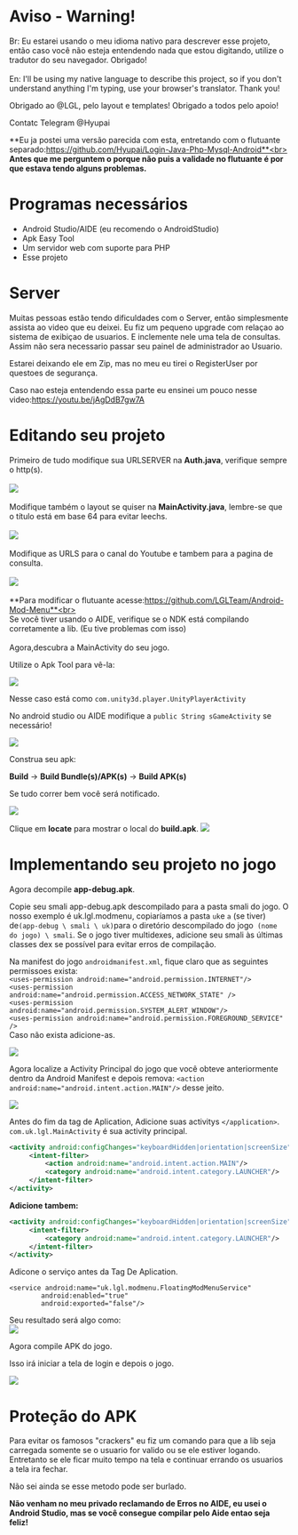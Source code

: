 # Aviso - Warning!
Br: Eu estarei usando o meu idioma nativo para descrever esse projeto, então caso você não esteja entendendo nada que estou digitando, utilize o tradutor do seu navegador. Obrigado!<br></br>
En: I'll be using my native language to describe this project, so if you don't understand anything I'm typing, use your browser's translator.  Thank you!

Obrigado ao @LGL, pelo layout e templates!
Obrigado a todos pelo apoio!

Contatc Telegram @Hyupai
 
 **Eu ja postei uma versão parecida com esta, entretando com o flutuante separado:https://github.com/Hyupai/Login-Java-Php-Mysql-Android**<br>
 **Antes que me perguntem o porque não puis a validade no flutuante é por que estava tendo alguns problemas.**
 
# Programas necessários
- Android Studio/AIDE (eu recomendo o AndroidStudio)
- Apk Easy Tool
- Um servidor web com suporte para PHP
- Esse projeto

# Server

Muitas pessoas estão tendo dificuldades com o Server, então simplesmente assista ao video que eu deixei.
Eu fiz um pequeno upgrade com relaçao ao sistema de exibiçao de usuarios. E inclemente nele uma tela de consultas. Assim não sera necessario passar seu painel de administrador ao Usuario.

Estarei deixando ele em Zip, mas no meu eu tirei o RegisterUser por questoes de segurança.

Caso nao esteja entendendo essa parte eu ensinei um pouco nesse video:https://youtu.be/jAgDdB7gw7A

# Editando seu projeto

Primeiro de tudo modifique sua URLSERVER na **Auth.java**, verifique sempre o http(s).<br><br>
![](https://i.imgur.com/5q2IDZX.png)<br></br>
Modifique também o layout se quiser na **MainActivity.java**, lembre-se que o título está em base 64 para evitar leechs.<br></br>
![](https://i.imgur.com/yb78gLU.png)<br></br>
Modifique as URLS para o canal do Youtube e tambem para a pagina de consulta.<br></br>
![](https://i.imgur.com/2wPZbjP.png)<br></br>
**Para modificar o flutuante acesse:https://github.com/LGLTeam/Android-Mod-Menu**<br></br>
Se você tiver usando o AIDE, verifique se o NDK está compilando corretamente a lib. (Eu tive problemas com isso)<br></br>
Agora,descubra a MainActivity do seu jogo.

Utilize o Apk Tool para vê-la:

![](https://i.imgur.com/JQdPjyZ.png)

Nesse caso está como `com.unity3d.player.UnityPlayerActivity`


No android studio ou AIDE modifique a `public String sGameActivity` se necessário!

![](https://i.imgur.com/KBBek2N.png)

Construa seu apk:

**Build** -> **Build Bundle(s)/APK(s)** -> **Build APK(s)**

Se tudo correr bem você será notificado.

![](https://i.imgur.com/WpSKV1L.png)

Clique em **locate** para mostrar o local do **build.apk**. 
![](https://i.imgur.com/wBTPSLi.png) 

# Implementando seu projeto no jogo

Agora decompile **app-debug.apk**.

Copie seu smali app-debug.apk descompilado para a pasta smali do jogo. O nosso exemplo é uk.lgl.modmenu, copiaríamos a pasta `uk`e `a` (se tiver) de` (app-debug \ smali \ uk) `para o diretório descompilado do jogo` (nome do jogo) \ smali`. Se o jogo tiver multidexes, adicione seu smali às últimas classes dex se possível para evitar erros de compilação.

Na manifest do jogo `androidmanifest.xml`, fique claro que as seguintes permissoes exista: <br>`<uses-permission android:name="android.permission.INTERNET"/>`<br>`<uses-permission android:name="android.permission.ACCESS_NETWORK_STATE" />`<br>
`<uses-permission android:name="android.permission.SYSTEM_ALERT_WINDOW"/>`<br>
`<uses-permission android:name="android.permission.FOREGROUND_SERVICE" />`<br>
Caso não exista adicione-as.


![](https://i.imgur.com/k0sLVUF.png)

Agora localize a Activity Principal do jogo que você obteve anteriormente dentro da Android Manifest e depois remova:
`<action android:name="android.intent.action.MAIN"/>` desse jeito.

![](https://i.imgur.com/z1RxPjc.png)

Antes do fim da tag de Aplication, Adicione suas activitys `</application>`. `com.uk.lgl.MainActivity` é sua activity principal.

```xml
<activity android:configChanges="keyboardHidden|orientation|screenSize" android:name="uk.lgl.modmenu.MainActivity" android:screenOrientation="portrait">
     <intent-filter>
         <action android:name="android.intent.action.MAIN"/>
         <category android:name="android.intent.category.LAUNCHER"/>
     </intent-filter>
</activity>
```
**Adicione tambem:**<br>
```xml
<activity android:configChanges="keyboardHidden|orientation|screenSize" android:name="uk.lgl.modmeny.MainActivity2" android:screenOrientation="portrait">
     <intent-filter>
         <category android:name="android.intent.category.LAUNCHER"/>
     </intent-filter>
</activity>
```


Adicone o serviço antes da Tag De Aplication.

```
<service android:name="uk.lgl.modmenu.FloatingModMenuService"
        android:enabled="true"
        android:exported="false"/>
```

   Seu resultado será algo como:<br>
![](https://i.imgur.com/rw0hawa.png)


Agora compile APK do jogo.

Isso irá iniciar a tela de login e depois o jogo.

![](https://i.imgur.com/h0ZAn00.gif)

# Proteção do APK

Para evitar os famosos "crackers" eu fiz um comando para que a lib seja carregada somente se o usuario for valido ou se ele estiver logando.
Entretanto se ele ficar muito tempo na tela e continuar errando os usuarios a tela ira fechar.

Não sei ainda se esse metodo pode ser burlado.

**Não venham no meu privado reclamando de Erros no AIDE, eu usei o Android Studio, mas se você consegue compilar pelo Aide entao seja feliz!**



